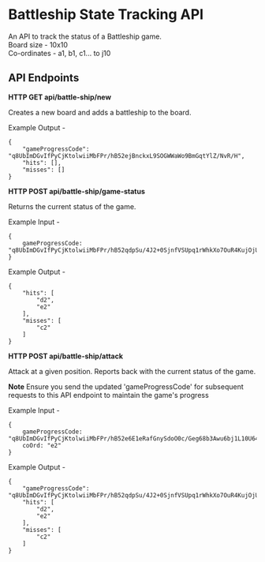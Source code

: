 # Battleship State Tracking API
An API to track the status of a Battleship game.\
Board size - 10x10\
Co-ordinates - a1, b1, c1... to j10

## API Endpoints
**HTTP GET api/battle-ship/new**

Creates a new board and adds a battleship to the board.

Example Output - 
```
{
    "gameProgressCode": "q8UbImDGvIfPyCjKtolwiiMbFPr/hB52ejBnckxL9SOGWWaWo9BmGqtYlZ/NvR/H",
    "hits": [],
    "misses": []
}
```

**HTTP POST api/battle-ship/game-status**

Returns the current status of the game.

Example Input - 
```
{
	gameProgressCode: "q8UbImDGvIfPyCjKtolwiiMbFPr/hB52qdpSu/4J2+0SjnfVSUpq1rWhkXo7OuR4KujOjUbQ/jw="
}
```

Example Output - 
```
{
    "hits": [
        "d2",
        "e2"
    ],
    "misses": [
        "c2"
    ]
}
```

**HTTP POST api/battle-ship/attack**

Attack at a given position. Reports back with the current status of the game.

**Note** Ensure you send the updated 'gameProgressCode' for subsequent requests to this API endpoint to maintain the game's progress

Example Input - 
```
{
	gameProgressCode: "q8UbImDGvIfPyCjKtolwiiMbFPr/hB52e6E1eRafGnySdoO0c/Geg68b3Awu6bj1L10U64yntY0=",
	coOrd: "e2"
}
```

Example Output - 
```
{
    "gameProgressCode": "q8UbImDGvIfPyCjKtolwiiMbFPr/hB52qdpSu/4J2+0SjnfVSUpq1rWhkXo7OuR4KujOjUbQ/jw=",
    "hits": [
        "d2",
        "e2"
    ],
    "misses": [
        "c2"
    ]
}
```

